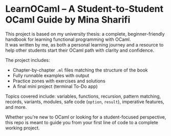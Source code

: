 # LearnOCaml – A Student-to-Student OCaml Guide by Mina Sharifi

This project is based on my university thesis: a complete, beginner-friendly handbook for learning functional programming with OCaml.  
It was written by me, as both a personal learning journey and a resource to help other students start their OCaml path with clarity and confidence.

The project includes:
-  Chapter-by-chapter `.ml` files matching the structure of the book
- Fully runnable examples with output
- Practice zones with exercises and solutions
-  A final mini project (terminal To-Do app)

Topics covered include: variables, functions, recursion, pattern matching, records, variants, modules, safe code (`option`, `result`), imperative features, and more.

Whether you're new to OCaml or looking for a student-focused perspective, this repo is meant to guide you from your first line of code to a complete working project.
